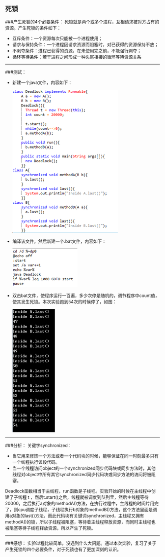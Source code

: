 ## 死锁
###产生死锁的4个必要条件：
死锁就是两个或多个进程，互相请求被对方占有的资源。产生死锁的条件如下：

* 互斥条件：一个资源每次只能被一个进程使用；
* 请求与保持条件：一个进程因请求资源而阻塞时，对已获得的资源保持不放；
* 不剥夺条件：进程已获得的资源，在未使用完之前，不能强行剥夺；
* 循环等待条件：若干进程之间形成一种头尾相接的循环等待资源关系
***
###测试：
* 新建一个java文件，内容如下：

	![](Deadlock_java.png)

* 编译该文件，然后新建一个.bat文件，内容如下：

	![](bat.png)

* 双击bat文件，使程序运行一百遍，多少次停是随机的，调节程序中count值，使其发生死锁。本次实验跑到54次的时候停了，如图：

	![](Deadlock.png)
***
###分析：
关键字synchronized：

*  当它用来修饰一个方法或者一个代码块的时候，能够保证在同一时刻最多只有一个线程执行该段代码。
*  当一个线程访问object的一个synchronized同步代码块或同步方法时，其他线程对object中所有其它synchronized同步代码块或同步方法的访问将被阻塞。

Deadlock函数相当于主线程，run函数是子线程。实验开始的时候在主线程中创建了子线程 t ，然后t.start()之后，线程就被调度到队列里，然后主线程等待20000，之后执行a对象的methodA()方法，在执行过程中，主线程的时间片用完了，则cpu调度子线程，子线程执行b对象的methodB()方法，这个方法里面是调用a对象的last()方法，而此代码块有关键词synchronized，主线程又拥有methodA()的锁，所以子线程被阻塞，等待着主线程释放资源，而同时主线程也被阻塞等待子线程释放资源，所以产生了死锁。
***
###感想：
实验过程比较简单，没遇到什么大问题。通过本次实验，复习了关于产生死锁的四个必要条件，对于死锁也有了更加深刻的认识。

